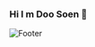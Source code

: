 ### Hi I m Doo Soen 👋

![Footer](https://capsule-render.vercel.app/api?type=waving&color=auto&height=200&section=footer)


<!--
**sds2013/sds2013** is a ✨ _special_ ✨ repository because its `README.md` (this file) appears on your GitHub profile.

Here are some ideas to get you started:


-->
